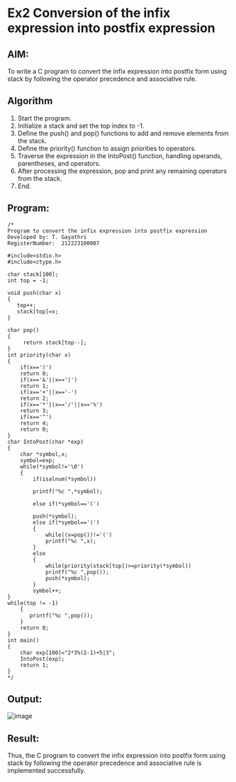 # Ex2 Conversion of the infix expression into postfix expression
## AIM:
To write a C program to convert the infix expression into postfix form using stack by following the operator precedence and associative rule.

## Algorithm
1. Start the program.
2. Initialize a stack and set the top index to -1.
3. Define the push() and pop() functions to add and remove elements from the stack.
4. Define the priority() function to assign priorities to operators.
5. Traverse the expression in the IntoPost() function, handling operands, parentheses, and operators.
6. After processing the expression, pop and print any remaining operators from the stack.
7. End.   

## Program:
```
/*
Program to convert the infix expression into postfix expression
Developed by: T. Gayathri
RegisterNumber:  212223100007

#include<stdio.h>
#include<ctype.h>

char stack[100];
int top = -1;

void push(char x)
{
   top++;
   stack[top]=x;
}

char pop()
{
     return stack[top--];
}
int priority(char x)
{
    if(x==')')
    return 0;
    if(x=='&'||x=='|')
    return 1;
    if(x=='+'||x=='-')
    return 2;
    if(x=='*'||x=='/'||x=='%')
    return 3;
    if(x=='^')
    return 4;
    return 0;
}
char IntoPost(char *exp)
{
    char *symbol,x;
    symbol=exp;
    while(*symbol!='\0')
    {
        if(isalnum(*symbol))
        
        printf("%c ",*symbol);
        
        else if(*symbol=='(')
        
        push(*symbol);
        else if(*symbol==')')
        {
            while((x=pop())!='(')
            printf("%c ",x);
        }
        else
        {
            while(priority(stack[top])>=priority(*symbol))
            printf("%c ",pop());
            push(*symbol);
        }
        symbol++;   
}
while(top != -1)
    {
       printf("%c ",pop());
    }
    return 0;
}
int main()
{
    char exp[100]="2*3%(2-1)+5|3";
    IntoPost(exp);
    return 1;
}
*/
```

## Output:
![image](https://github.com/user-attachments/assets/d7752d79-0e72-410d-8ac5-f9e0ac23d954)



## Result:
Thus, the C program to convert the infix expression into postfix form using stack by following the operator precedence and associative rule is implemented successfully.
